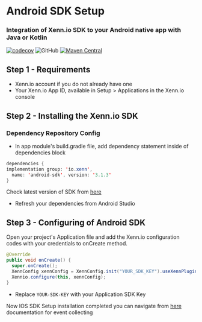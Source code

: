 # Android SDK Setup

### Integration of Xenn.io SDK to your Android native app with Java or Kotlin
[![codecov](https://codecov.io/gh/xennio/harray-android-sdk/branch/master/graph/badge.svg)](https://codecov.io/gh/xennio/harray-android-sdk)
![GitHub](https://img.shields.io/github/license/xennio/harray-android-sdk?style=flat-square)
[![Maven Central](https://maven-badges.herokuapp.com/maven-central/io.xenn/android-sdk/badge.svg?style=plastic)](https://maven-badges.herokuapp.com/maven-central/io.xenn/android-sdk)
## Step 1 - Requirements
- Xenn.io account if you do not already have one
- Your Xenn.io App ID, available in Setup > Applications in the Xenn.io console

## Step 2 - Installing the Xenn.io SDK
### Dependency Repository Config

- In app module's build.gradle file, add dependency statement inside of dependencies block

```java
dependencies {
implementation group: 'io.xenn', 
  name: 'android-sdk', version: '3.1.3'
}
```
Check latest version of SDK from [here](https://mvnrepository.com/artifact/io.xenn/android-sdk)

- Refresh your dependencies from Android Studio

## Step 3 - Configuring of Android SDK
Open your project's Application file and add the Xenn.io configuration codes with your credentials to onCreate method.

```java
@Override
public void onCreate() {
  super.onCreate();
  XennConfig xennConfig = XennConfig.init("YOUR_SDK_KEY").useXennPlugin(FcmKitPlugin.class);
  Xennio.configure(this, xennConfig);
}
```

* Replace `YOUR-SDK-KEY` with your Application SDK Key

Now IOS SDK Setup installation completed you can navigate from [here](#events) documentation for event collecting

